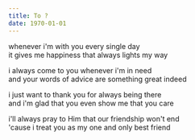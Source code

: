 ```yaml
---
title: To ?
date: 1970-01-01
---
```


whenever i'm with you every single day  
it gives me happiness that always lights my way

i always come to you whenever i'm in need  
and your words of advice are something great indeed

i just want to thank you for always being there  
and i'm glad that you even show me that you care

i'll always pray to Him that our friendship won't end  
'cause i treat you as my one and only best friend

